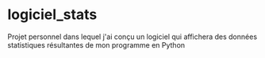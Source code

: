# logiciel_stats
Projet personnel dans lequel j'ai conçu un logiciel qui affichera des données statistiques résultantes de mon programme en Python
